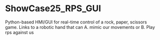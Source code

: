 # ShowCase25_RPS_GUI
Python-based HMI/GUI for real-time control of a rock, paper, scissors game. Links to a robotic hand that can A. mimic our movements or B. Play rps against us
